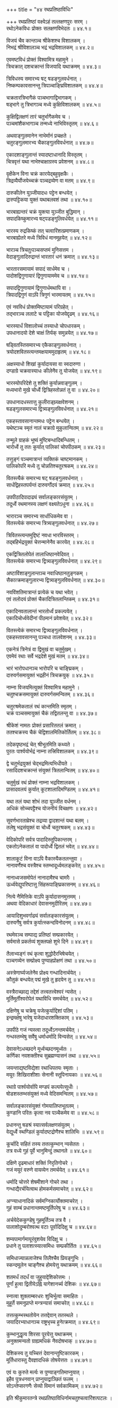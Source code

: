 +++
title = "४४ रथप्रतिष्ठाविधिः"

+++
रथप्रतिष्ठां वक्ष्येऽहं तल्लक्षणपुरः सरम् ।  
रथोऽनेकविधः प्रोक्तः सलक्षणविभेदतः ॥ ४४.१॥  

विजयं चैव कान्तञ्च श्रीकेशश्च विशालकम् ।  
निभद्रं श्रीविशालञ्च भद्रं भद्रविशालकम् ॥ ४४.२॥  

एवमष्टविधं प्रोक्तं विश्वामित्र महामुने ।  
त्रिचक्रात् दशचक्रान्तं विजयादि यथाक्रमम् ॥ ४४.३॥  

त्रिविधस्य समारभ्य षट् षडङ्गुलवर्धनात् ।  
निष्कम्पकावसानन्तु त्रिपञ्चाङ्घ्रिविशालकम् ॥ ४४.४॥  

चक्रतारत्रिभागैकं पञ्चभागाद्विभागकम् ।  
षड्भागे तु त्रिभागञ्च मध्ये कुक्षिविशालकम् ॥ ४४.५॥  

कुक्षिद्विलक्षणं तारं चतुर्भागैकमेव च ।  
पञ्चमांशैकभागञ्च तन्मध्ये नाभिविस्तृतम् ॥ ४४.६॥  

अथवाङ्गुलमानेन नाभेर्मानं प्रचक्षते ।  
चतुरङ्गुलमारभ्य चैकाङ्गुलविवर्धनात् ॥ ४४.७॥  

एकादशाङ्गुलान्तं स्यादष्टाधानादि विस्तृतम् ।  
चित्रवृत्तं यथा नाभेश्चाक्षाग्रस्य प्रवेशनम् ॥ ४४.८॥  

वृक्षैकेन विना चक्रं कारयेद्बहुवृक्षकैः ।  
त्रिद्रव्यैर्योजयेच्चक्रं पञ्चद्रव्येण वा मतम् ॥ ४४.९॥  

दारुकीलेन युञ्जीयादधः पट्टेन बन्धयेत् ।  
द्रारुपट्टिकया युक्तं यथाबलवशं तथा ॥ ४४.१०॥  

भारबाह्यन्तरं चक्रं युक्त्या युञ्जीत बुद्धिमान् ।  
सपादकिष्कुमारभ्य षट्पडङ्गुलिवर्धयेत् ॥ ४४.११॥  

भारस्य रुद्रकिष्कं तत् चत्वारिंशत्प्रमाणकम् ।  
भारबाह्येतरे मध्ये त्रिविधं मानमूहयेत् ॥ ४४.१२॥  

भारञ्च त्रिचतुःपञ्चसप्तमं मुनिसत्तम ।  
वेदाङ्गुलादिरुद्रान्तं भारतारं धनं क्रमात् ॥ ४४.१३॥  

भारतारसमायामं सपादं सार्धमेव च ।  
पादोशद्विगुणायारं द्विगुणायाममेव च ॥ ४४.१४॥  

सपादद्विगुणायामं द्विगुणार्धमथापि वा ।  
त्रिपादद्विगुणं वाऽपि त्रिगुणं भारमायतम् ॥ ४४.१५॥  

एवं नवविधं प्रोक्तमिष्टायामं परिग्रहेत् ।  
तद्भारञ्च ललाटे च पट्टिका योजयेद्दृढम् ॥ ४४.१६॥  

भारस्यार्धं विशालोच्चं तस्याधो चोपधारकम् ।  
उपधानादयो देशे चाक्षं तिर्यक् समुन्नयेत् ॥ ४४.१७॥  

षड्वितस्तिसमारभ्य एकैकाङ्गुलवर्धनात् ।  
त्रयोदशवितस्त्यन्तमक्षयाममुदाहृतम् ॥ ४४.१८॥  

अक्षस्याधो शिखां कुर्यादायसा वा स्वदारुणा ।  
दण्डाग्रे चक्रवास्याधः कीलेनैव तु योजयेत् ॥ ४४.१९॥  

भारस्योपरिदेशे तु शक्तिं कुर्यान्नवाङ्गुलम् ।  
मध्यभारो मुखे चोर्ध्वे द्वित्रिहस्तोन्नतं तु वा ॥ ४४.२०॥  

उपधानादधस्तात्तु कुलीराङ्घ्र्यक्षवेशनम् ।  
षडङ्गुलसमारभ्य द्वित्र्यङ्गुलविवर्धनात् ॥ ४४.२१॥  

एकहस्तावसानान्तमधः पट्टेन बन्धयेत् ।  
यथेष्टञ्च स्मृतं नालं चक्राग्रे मुकुलान्वितम् ॥ ४४.२२॥  

तन्मूले ग्राहकं भूष्यं मुष्टिबन्धादिबन्धितम् ।  
भारोर्ध्वे तु ततः कुर्यात् पालिकां चोपपीठकम् ॥ ४४.२३॥  

तत्तुङ्गं पञ्चमात्रान्तं व्यक्तिकं चाष्टमानकम् ।  
पालिकोपरि मध्ये तु चोन्नतिश्चतुरश्रकम् ॥ ४४.२४॥  

वितस्त्यैकं समारभ्य षट् षडङ्गुलवर्धनात् ।  
सार्धद्विहस्तपर्यन्तं दारुवर्गोदयं क्रमात् ॥ ४४.२५॥  

उपपीठादिपादाढ्यं सर्वालङ्कारसंयुतम् ।  
तदूर्ध्वे रथमानस्य लक्षणं वक्ष्यतेऽधुना ॥ ४४.२६॥  

भारारञ्च समारभ्य सार्धाधिकमेव वा ।  
वितस्त्येकं समारभ्य त्रित्र्यङ्गुलवर्धनात् ॥ ४४.२७॥  

त्रिवितस्त्यन्तमुद्दिष्टं नवधा भारविस्तरम् ।  
तद्बहिर्भद्रयुक्तं चेत्तन्मानेनैव कारयेत् ॥ ४४.२८॥  

एकद्वित्रितलोपेतं तालाधिष्ठानवेदिवत् ।  
वितस्त्येकं समारभ्य द्वित्र्यङ्गुलविवर्धनात् ॥ ४४.२९॥  

अष्टाविंशाङ्गुलान्तञ्च नवाधिष्ठानतुङ्गकम् ।  
सैकात्क्रमाङ्गुलारभ्य द्वित्र्यङ्गुलविवर्धनात् ॥ ४४.३०॥  

नवविंशतिमात्रान्तं प्रत्येकं च यथा भवेत् ।  
एवं तलोदयं प्रोक्तं चैकादित्रितलान्तिकम् ॥ ४४.३१॥  

एकादिनवतालान्तं भारतोर्ध्वं प्रकल्पयेत् ।  
एकादिचोर्ध्ववेदीनां पीठमानं प्रवेशयेत् ॥ ४४.३२॥  

वितस्त्येकं समारभ्य द्वित्र्यङ्गुलविवर्धनात् ।  
एकहस्तावसानन्तु पञ्चधा तालवेशनम् ॥ ४४.३३॥  

एकनेत्रं त्रिनेत्रं वा द्विमुखं वा चतुर्मुखम् ।  
एवमेवं रथाः सर्वे भद्रदेशे मुखं मतम् ॥ ४४.३४॥  

भारं भारोपधानञ्च भारोपरि च चाङ्घ्रिकम् ।  
दारुवर्गसमायुक्तं भद्रहीनं त्रिचक्रयुक् ॥ ४४.३५॥  

नाम्ना विजयमित्युक्तं विश्वामित्र महामुने ।  
चतुश्चक्रसमायुक्तं दारुवर्गसमन्वितम् ॥ ४४.३६॥  

चतुरश्रमेकतालं रथं कान्तमिति स्मृतम् ।  
चक्रं पञ्चसमायुक्तं चैकं तद्वितलन्तु वा ॥ ४४.३७॥  

श्रीकेशं नामतः प्रोक्तं प्रसारिततलं क्रमात् ।  
ततश्चक्रस्य चैकं चेद्विशालमितिकोर्तितम् ॥ ४४.३८॥  

तदेकपृष्ठभद्रं चेत् श्रीभूतमिति कथ्यते ।  
पुरतः पार्श्वयोर्भद्रं नाम्ना तत्त्रिविशालकम् ॥ ४४.३९॥  

द्वे चतुर्भद्रयुक्तं चेद्भद्रमित्यभिधीयते ।  
रसादिदशचक्रान्तं संयुक्तं त्रितलान्वितम् ॥ ४४.४०॥  

चतुर्मुखं रथं प्रोक्तं नाम्ना भद्रविशालकम् ।  
प्रासादवलयं कुर्यात् कूटशालादिमण्डितम् ॥ ४४.४१॥  

यथा तलं यथा शोभं तदा युञ्जीत वर्धनम् ।  
अधिकं सोच्चपट्टैश्च योजनीयं विचक्षणः ॥ ४४.४२॥  

सुवर्णभारताम्रेश्च तद्रव्या द्वादशान्तं यथा बलम् ।  
तलेषु भद्रसंयुक्तं वा चोर्ध्वे चतुरश्रकम् ॥ ४४.४३॥  

वेदिकोपरि सर्वत्र पादादिस्तूपिकान्तरम् ।  
एकतोऽनेकतालं वा पादोर्ध्वे द्वितलं भवेत् ॥ ४४.४४॥  

शालाकूटं विना वाऽपि वैकास्यैकतलन्तुवा ।  
नानावर्णैश्च वस्त्रैश्च स्तम्भादूर्ध्वमलङ्करेत् ॥ ४४.४५॥  

नानाध्वजसमोपेतं नानादामैश्च चामरैः ।  
ऊर्ध्ववेद्युपरिष्टात्तु सिंहरूपाङ्घ्रिकासनम् ॥ ४४.४६॥  

नित्ये नैमित्तिके वाऽपि कुर्यादासनमुत्तमम् ।  
अथवा वेदिकाधारं देवासनमुदीरितम् ॥ ४४.४७॥  

आयादिशुभवर्गाढ्यं सर्वालङ्कारसंयुतम् ।  
दारुवर्गेषु सर्वत्र कुर्यात्स्कन्दविनोदनम् ॥ ४४.४८॥  

रथमेवञ्च सम्पाद्य प्रतिष्ठां सम्प्रकारयेत् ।  
सर्वमासे प्रकर्तव्यं शुक्लपक्षे शुभे दिने ॥ ४४.४९॥  

तैलाभ्यङ्गं रथं कृत्वा शुद्धोदैरभिषेचयेत् ।  
पञ्चगव्येन सम्प्रोक्ष्य पुण्याहप्रोक्षणं तथा ॥ ४४.५०॥  

अस्त्रेणार्घ्यजलेनैव प्रोक्ष्य गन्धादिनार्चयेत् ।  
कौतुकं बन्धयेत् पद्मं मुखे तु हृदयेन तु ॥ ४४.५१॥  

वस्त्रैराच्छाद्य तद्देशं तत्त्वतत्त्वेश्वरं न्यसेत् ।  
मूर्तिमूर्तीश्वरोपेतं यथाविधि समर्चयेत् ॥ ४४.५२॥  

दक्षिणेषु च चक्रेषु यजेत्कुर्याद्दिशां पतिम् ।  
इन्द्रमक्षेषु भारेषु यजेदाधारशक्तिकाम् ॥ ४४.५३॥  

उपपीठे गजं न्यस्त्वा तदूर्ध्वेऽनन्तमर्चयेत् ।  
गन्धस्तम्भेषु सर्वेषु धर्माधर्मादि विन्यसेत् ॥ ४४.५४॥  

देवासनेऽधच्छदने मूर्ध्वच्छदनमूर्ध्वतः ।  
कर्णिका नवशक्तीश्च सुब्रह्मण्यासनं तथा ॥ ४४.५५॥  

जयन्ताद्यष्टविद्येशा रथाधिपतयः स्मृताः ।  
मयूरः शिखिराशीशाः सेनानी स्तूपिनायकाः ॥ ४४.५६॥  

रथाग्रे पार्श्वयोर्वापि मण्डपं कल्पयेत्सुधीः ।  
षोडशस्तम्भसंयुक्तं मध्ये वेदिसमन्वितम् ॥ ४४.५७॥  

सर्वालङ्कारसंयुक्तं गोमयालिप्तभूतलम् ।  
कुण्डानि परितः कृत्वा नव पञ्चैकमेव वा ॥ ४४.५८॥  

प्रधानन्तु षडश्रं स्यात्सर्वलक्षणसंयुतम् ।  
वेद्यूर्ध्वे स्थण्डिलं कुर्यादष्टद्रोणैश्च शालिभिः ॥ ४४.५९॥  

कूर्चादि सहितं तस्य तत्तत्कुम्भान् न्यसेततः ।  
तत्र वध्ये गुहं पूर्वे भानुमिन्दुं तथानले ॥ ४४.६०॥  

दक्षिणे दृढमाधारं शक्तिं निरृतिगोचरे ।  
गजं मयूरं वरुणे वायव्येन तमर्चयेत् ॥ ४४.६१॥  

धर्मादि चोत्तरे शेषमीशाने गोचरे तथा ।  
गन्धाद्यैरर्चयित्वाथ होमकर्मसमाचरेत् ॥ ४४.६२॥  

अग्न्याधानादिकं सर्वमग्निकार्योक्तमाचरेत् ।  
गुहं साम्बं प्रधानान्तमष्टमूर्तिपरेषु च ॥ ४४.६३॥  

अर्चयेदेककुण्डेषु गुहमूर्तिञ्च तत्र वै ।  
पालाशोदुम्बरोश्वत्थ वटाः पूर्वादिदिक्षु च ॥ ४४.६४॥  

शम्यपामार्गमायूरंवुशयेव विदिक्षु च ।  
प्रधाने तु पलाशत्स्यात्समिधः सम्प्रकीर्तितः ॥ ४४.६५॥  

समिधाज्यान्नलाजेश्च तिलैश्चैव प्रियङ्गुभिः ।  
स्कन्दमूलेन चाङ्गैश्च होमयेत्तु यथाक्रमम् ॥ ४४.६६॥  

शतमर्धं तदर्धं वा जुहुयाद्देशिकोत्तमः ।  
पूर्णां हुत्वा द्वितीयेऽह्नि यागेशानर्च्य देशिकः ॥ ४४.६७॥  

स्नात्वा शुक्लाम्बरधरः शुचिर्भूत्वा समाहितः ।  
मुहूर्ते समनुप्राप्ते मन्त्रन्यासं समाचरेत् ॥ ४४.६८॥  

तत्तत्कुम्भस्थतोयेन तत्तद्देवान् ततस्थले ।  
जयादिरभ्याधानञ्च राष्ट्रभृच्च हुनेत्क्रमात् ॥ ४४.६९॥  

कुम्भानुद्धृत्य शिरसा पूरयेत्तु यथाक्रमम् ।  
अनुक्तमन्यतो ग्राह्यमधिकं नैवदोषभाक् ॥ ४४.७०॥  

देशिकस्य तु यच्चित्तं देवानान्तुष्टिकारकम् ।  
मूर्तिधारास्तु दैवज्ञादधिकं तोषयेत्ततः ॥ ४४.७१॥  

एवं यः कुरुते मर्त्यः स पुण्याङ्गतिमाप्नुयात् ।  
इहैव पुत्रधनवान् प्राप्नुयाद्वाञ्छितं फलम् ।  
सोऽन्तेप्सरगणैः सेव्यो विमानं सर्वकामिकम् ॥ ४४.७२॥  

इति श्रीकुमारतन्त्रे रथप्रतिष्ठाविधिर्नामचतुश्चत्वारिंशत्पटलः ।  